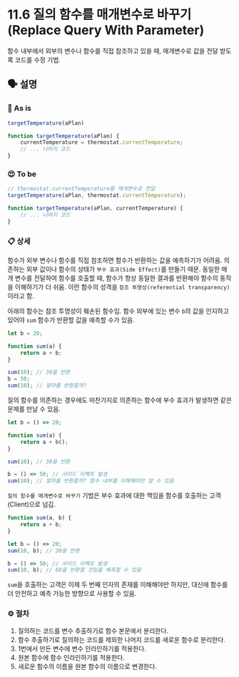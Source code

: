 # 11.6 질의 함수를 매개변수로 바꾸기(Replace Query With Parameter)

함수 내부에서 외부의 변수나 함수를 직접 참조하고 있을 때, 매개변수로 값을 전달 받도록 코드를 수정 기법.

## 🗣 설명

### 🧐 As is

```jsx
targetTemperature(aPlan)

function targetTemperature(aPlan) {
	currentTemperature = thermostat.currentTemperature;
	// ... 나머지 코드
}
```

### 😍 To be

```jsx
// thermostat.currentTemperature를 매개변수로 전달
targetTemperature(aPlan, thermostat.currentTemperature);

function targetTemperature(aPlan, currentTemperature) {
	// ... 나머지 코드
}
```

### 📋 상세

함수가 외부 변수나 함수를 직접 참조하면 함수가 반환하는 값을 예측하기가 어려움. 의존하는 외부 값이나 함수의 상태가 `부수 효과(Side Effect)`를 만들기 때문. 동일한 매개 변수를 전달하여 함수를 호출할 때, 함수가 항상 동일한 결과를 반환해야 함수의 동작을 이해하기가 더 쉬움. 이런 함수의 성격을 `참조 투명성(referential transparency)`이라고 함.

아래의 함수는 참조 투명성이 훼손된 함수임. 함수 외부에 있는 변수 `b`의 값을 인지하고 있어야 `sum` 함수가 반환할 값을 예측할 수가 있음.

```jsx
let b = 20;

function sum(a) {
	return a + b;
}

sum(10); // 30을 반환
b = 50;
sum(10); // 얼마를 반환할까?
```

질의 함수를 의존하는 경우에도 마찬가지로 의존하는 함수에 부수 효과가 발생하면 같은 문제를 만날 수 있음.

```jsx
let b = () => 20;

function sum(a) {
	return a + b();
}

sum(10); // 30을 반환

b = () => 50; // 사이드 이펙트 발생
sum(10); // 얼마를 반환할까? 함수 내부를 이해해야만 알 수 있음
```

`질의 함수를 매개변수로 바꾸기` 기법은 부수 효과에 대한 책임을 함수를 호출하는 고객(Client)으로 넘김.

```jsx
function sum(a, b) {
	return a + b;
}

let b = () => 20;
sum(10, b); // 30을 반환

b = () => 50; // 사이드 이펙트 발생
sum(10, b); // 60을 반환할 것임을 예측할 수 있음
```

`sum`을 호출하는 고객은 이제 두 번째 인자의 존재를 이해해야만 하지만, 대신에 함수를 더 안전하고 예측 가능한 방향으로 사용할 수 있음.

### ⚙️ 절차

1. 질의하는 코드를 변수 추출하기로 함수 본문에서 분리한다.
2. 함수 추출하기로 질의하는 코드를 제외한 나머지 코드를 새로운 함수로 분리한다.
3. 1번에서 만든 변수에 변수 인라인하기를 적용한다.
4. 원본 함수에 함수 인라인하기를 적용한다.
5. 새로운 함수의 이름을 원본 함수의 이름으로 변경한다.